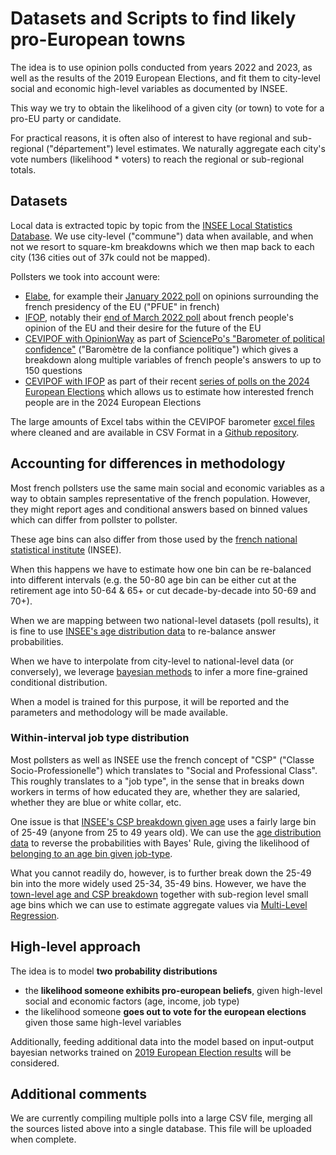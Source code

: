 # Datasets and Scripts to find likely pro-European towns

The idea is to use opinion polls conducted from years 2022 and 2023, as well as the results of the 2019 European Elections, and fit them to city-level social and economic high-level variables as documented by INSEE.

This way we try to obtain the likelihood of a given city (or town) to vote for a pro-EU party or candidate.

For practical reasons, it is often also of interest to have regional and sub-regional ("département") level estimates. We naturally aggregate each city's vote numbers (likelihood * voters) to reach the regional or sub-regional totals.

## Datasets

Local data is extracted topic by topic from the [INSEE Local Statistics Database](https://statistiques-locales.insee.fr/). We use city-level ("commune") data when available, and when not we resort to square-km breakdowns which we then map back to each city (136 cities out of 37k could not be mapped).

Pollsters we took into account were:
* [Elabe](https://elabe.fr/), for example their [January 2022 poll](https://elabe.fr/francais-pfue/) on opinions surrounding the french presidency of the EU ("PFUE" in french)
* [IFOP](https://ifop.com), notably their [end of March 2022 poll](https://www.ifop.com/publication/quelle-france-et-quelle-europe-pour-demain/) about french people's opinion of the EU and their desire for the future of the EU
* [CEVIPOF with OpinionWay](https://www.opinion-way.com/) as part of [SciencePo's "Barometer of political confidence"](https://data.sciencespo.fr/dataset.xhtml?persistentId=doi:10.21410/7E4/9K3VGR) ("Baromètre de la confiance politique") which gives a breakdown along multiple variables of french people's answers to up to 150 questions
* [CEVIPOF with IFOP](https://ifop.com) as part of their recent [series of polls on the 2024 European Elections](https://www.ipsos.com/fr-fr/europeennes-2024-le-rassemblement-national-sinstalle-largement-en-tete-des-intentions-de-vote) which allows us to estimate how interested french people are in the 2024 European Elections

The large amounts of Excel tabs within the CEVIPOF barometer [excel files](https://data.sciencespo.fr/dataset.xhtml?persistentId=doi:10.21410/7E4/9K3VGR) where cleaned and are available in CSV Format in a [Github repository](https://github.com/volt-france/datasets).

## Accounting for differences in methodology

Most french pollsters use the same main social and economic variables as a way to obtain samples representative of the french population. However, they might report ages and conditional answers based on binned values which can differ from pollster to pollster.

These age bins can also differ from those used by the [french national statistical institute](https://www.insee.fr/) (INSEE).

When this happens we have to estimate how one bin can be re-balanced into different intervals (e.g. the 50-80 age bin can be either cut at the retirement age into 50-64 & 65+ or cut decade-by-decade into 50-69 and 70+).

When we are mapping between two national-level datasets (poll results), it is fine to use [INSEE's age distribution data](https://www.insee.fr/fr/statistiques/2381472#graphique-figure1) to re-balance answer probabilities.

When we have to interpolate from city-level to national-level data (or conversely), we leverage [bayesian methods](https://www.pymc.io/) to infer a more fine-grained conditional distribution.

When a model is trained for this purpose, it will be reported and the parameters and methodology will be made available.

### Within-interval job type distribution

Most pollsters as well as INSEE use the french concept of "CSP" ("Classe Socio-Professionelle") which translates to "Social and Professional Class". This roughly translates to a "job type", in the sense that in breaks down workers in terms of how educated they are, whether they are salaried, whether they are blue or white collar, etc.

One issue is that [INSEE's CSP breakdown given age](https://www.insee.fr/fr/statistiques/2489546#tableau-figure1_radio2) uses a fairly large bin of 25-49 (anyone from 25 to 49 years old). We can use the [age distribution data](https://www.insee.fr/fr/statistiques/2381472#graphique-figure1) to reverse the probabilities with Bayes' Rule, giving the likelihood of [belonging to an age bin given job-type](./data/fr-socio-prof-per-age-binned-conditional-probs.csv).

What you cannot readily do, however, is to further break down the 25-49 bin into the more widely used 25-34, 35-49 bins. However, we have the [town-level age and CSP breakdown](https://statistiques-locales.insee.fr/index.php#c=indicator&f=3&i=rp_cs1_8.pop15p&s=2020&t=A01) together with sub-region level small age bins which we can use to estimate aggregate values via [Multi-Level Regression](https://en.wikipedia.org/wiki/Multilevel_model).

## High-level approach

The idea is to model **two probability distributions**

* the **likelihood someone exhibits pro-european beliefs**, given high-level social and economic factors (age, income, job type)
* the likelihood someone **goes out to vote for the european elections** given those same high-level variables

Additionally, feeding additional data into the model based on input-output bayesian networks trained on [2019 European Election results](https://www.data.gouv.fr/fr/datasets/resultats-des-elections-europeennes-2019/) will be considered.

## Additional comments

We are currently compiling multiple polls into a large CSV file, merging all the sources listed above into a single database. This file will be uploaded when complete.
